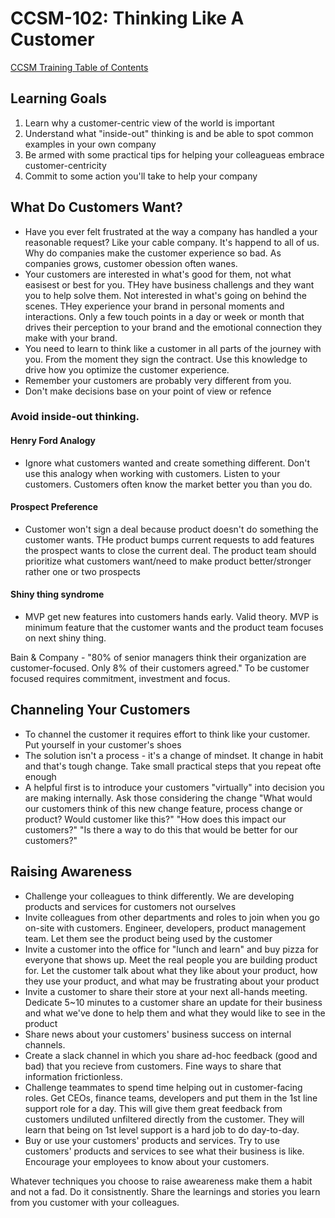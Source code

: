 # CCSM-102: Thinking Like A Customer

[CCSM Training Table of Contents](https://github.com/pslucas0212/CCSM-Training/)

## Learning Goals
1. Learn why a customer-centric view of the world is important
2. Understand what "inside-out" thinking is and be able to spot common examples in your own company
3. Be armed with some practical tips for helping your colleagueas embrace customer-centricity
4. Commit to some action you'll take to help your company

## What Do Customers Want?
- Have you ever felt frustrated at the way a company has handled a your reasonable request?  Like your cable company.  It's happend to all of us.  Why do companies make the customer experience so bad.  As companies grows, customer obession often wanes.
- Your customers are interested in what's good for them, not what easisest or best for you.  THey have business challengs and they want you to help solve them.  Not interested in what's going on behind the scenes.   THey experience your brand in personal moments and interactions.  Only a few touch points in a day or week or month that drives their perception to your brand and the emotional connection they make with your brand.
- You need to learn to think like a customer in all parts of the journey with you.  From the moment they sign the contract.  Use this knowledge to drive how you optimize the customer experience.
- Remember your customers are probably very different from you.
- Don't make decisions base on your point of view or refence

### Avoid inside-out thinking.

#### Henry Ford Analogy
- Ignore what customers wanted and create something different.  Don't use this analogy when working with customers.  Listen to your customers.  Customers often know the market better you than you do.

#### Prospect Preference
- Customer won't sign a deal because product doesn't do something the customer wants.  THe product bumps current requests to add features the prospect wants to close the current deal.  The product team should prioritize what customers want/need to make product better/stronger rather one or two prospects

#### Shiny thing syndrome
- MVP get new features into customers hands early.  Valid theory.  MVP is minimum feature that the customer wants and the product team focuses on next shiny thing.

Bain & Company - "80% of senior managers think their organization are customer-focused.  Only 8% of their customers agreed."  To be customer focused requires commitment, investment and focus.  

  
## Channeling Your Customers
- To channel the customer it requires effort to think like your customer.  Put yourself in your customer's shoes
- The solution isn't a process - it's a change of mindset.  It change in habit and that's tough change.  Take small practical steps that you repeat ofte enough
- A helpful first is to introduce your customers "virtually" into decision you are making internally.  Ask those considering the change "What would our customers think of this new change feature, process change or product? Would customer like this?"  "How does this impact our customers?" "Is there a way to do this that would be better for our customers?"
  

## Raising Awareness
- Challenge your colleagues to think differently.  We are developing products and services for customers not ourselves
- Invite colleagues from other departments and roles to join when you go on-site with customers. Engineer, developers, product management team.  Let them see the product being used by the customer
- Invite a customer into the office for "lunch and learn" and buy pizza for everyone that shows up.  Meet the real people you are building product for.  Let the customer talk about what they like about your product, how they use your product, and what may be frustrating about your product
- Invite a customer to share their store at your next all-hands meeting.  Dedicate 5~10 minutes to a customer share an update for their business and what we've done to help them and what they would like to see in the product
- Share news about your customers' business success on internal channels.
- Create a slack channel in which you share ad-hoc feedback (good and bad) that you recieve from customers.  Fine ways to share that information frictionless.  
- Challenge teammates to spend time helping out in customer-facing roles.  Get CEOs, finance teams, developers and put them in the 1st line support role for a day.  This will give them great feedback from customers undiluted unfiltered directly from the customer.  They will learn that being on 1st level support is a hard job to do day-to-day.
- Buy or use your customers' products and services.  Try to use customers' products and services to see what their business is like.  Encourage your employees to know about your customers.

Whatever techniques you choose to raise aweareness make them a habit and not a fad.  Do it consistnently.  Share the learnings and stories you learn from you customer with your colleagues.


